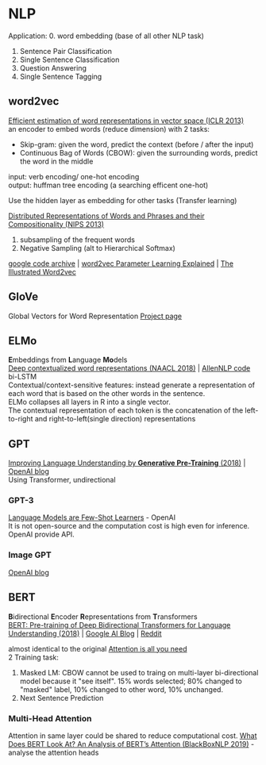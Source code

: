 # NLP
Application:
0. word embedding (base of all other NLP task)
1. Sentence Pair Classification
2. Single Sentence Classification
3. Question Answering
4. Single Sentence Tagging

## word2vec
[Efficient estimation of word representations in vector space (ICLR 2013)](https://arxiv.org/abs/1301.3781)  
an encoder to embed words (reduce dimension) with 2 tasks:
* Skip-gram: given the word, predict the context (before / after the input)
* Continuous Bag of Words (CBOW): given the surrounding words, predict the word in the middle

input: verb encoding/ one-hot encoding  
output: huffman tree encoding (a searching efficent one-hot)

Use the hidden layer as embedding for other tasks (Transfer learning)

[Distributed Representations of Words and Phrases and their Compositionality (NIPS 2013)](https://papers.nips.cc/paper/5021-distributed-representations-of-words-and-phrases-and-their-compositionality.pdf)  
1. subsampling of the frequent words
1. Negative Sampling (alt to Hierarchical Softmax)

[google code archive](https://code.google.com/archive/p/word2vec/) | 
[word2vec Parameter Learning Explained](https://arxiv.org/abs/1411.2738) | 
[The Illustrated Word2vec](https://jalammar.github.io/illustrated-word2vec/)

## GloVe
Global Vectors for Word Representation
[Project page](https://nlp.stanford.edu/projects/glove/)

## ELMo
**E**mbeddings from **L**anguage **Mo**dels  
[Deep contextualized word representations (NAACL 2018)](https://arxiv.org/abs/1802.05365) | 
[AllenNLP code](https://allennlp.org/elmo)  
bi-LSTM  
Contextual/context-sensitive features: instead generate a representation of each word that is based on the other words in the sentence.  
ELMo collapses all layers in R into a single vector.  
The contextual representation of each token is the concatenation of the left-to-right and right-to-left(single direction) representations

## GPT
[Improving Language Understanding by **Generative Pre-Training** (2018)](https://s3-us-west-2.amazonaws.com/openai-assets/research-covers/language-unsupervised/language_understanding_paper.pdf) | [OpenAI blog](https://openai.com/blog/language-unsupervised/)  
Using Transformer, undirectional  
### GPT-3
[Language Models are Few-Shot Learners](https://arxiv.org/abs/2005.14165) - OpenAI  
It is not open-source and the computation cost is high even for inference. OpenAI provide API.
### Image GPT
[OpenAI blog](https://openai.com/blog/image-gpt/)

## BERT
**B**idirectional **E**ncoder **R**epresentations from **T**ransformers  
[BERT: Pre-training of Deep Bidirectional Transformers for Language Understanding (2018)](https://arxiv.org/abs/1810.04805) | 
[Google AI Blog](https://ai.googleblog.com/2018/11/open-sourcing-bert-state-of-art-pre.html) | 
[Reddit](https://www.reddit.com/r/MachineLearning/comments/9nfqxz/r_bert_pretraining_of_deep_bidirectional/)  
<!--[The Illustrated BERT, ELMo, and co. (How NLP Cracked Transfer Learning)](http://jalammar.github.io/illustrated-bert/) -->  
almost identical to the original [Attention is all you need](../attention.html#transformer)  
2 Training task:
1. Masked LM: CBOW cannot be used to traing on multi-layer bi-directional model because it "see itself". 15% words selected; 80% changed to "masked" label, 10% changed to other word, 10% unchanged.
1. Next Sentence Prediction
### Multi-Head Attention
Attention in same layer could be shared to reduce computational cost.
[What Does BERT Look At? An Analysis of BERT’s Attention (BlackBoxNLP 2019)](https://arxiv.org/abs/1906.04341) - analyse the attention heads
